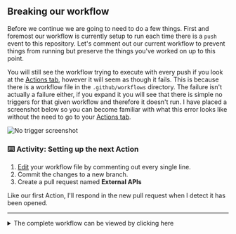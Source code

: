 ## Breaking our workflow

Before we continue we are going to need to do a few things. First and foremost our workflow is currently setup to run each time there is a `push` event to this repository. Let's comment out our current workflow to prevent things from running but preserve the things you've worked on up to this point.

You will still see the workflow trying to execute with every push if you look at the [Actions tab]({{actionsUrl}}), however it will seem as though it fails. This is because there is a workflow file in the `.github/workflows` directory. The failure isn't actually a failure either, if you expand it you will see that there is simple no triggers for that given workflow and therefore it doesn't run. I have placed a screenshot below so you can become familiar with what this error looks like without the need to go to your [Actions tab]({{actionsUrl}}).

![No trigger screenshot](https://i.imgur.com/rARtXc1.png)

### :keyboard: Activity: Setting up the next Action

1. [Edit]({{workflowFile}) your workflow file by commenting out every single line.
2. Commit the changes to a new branch.
3. Create a pull request named **External APIs**

Like our first Action, I'll respond in the new pull request when I detect it has been opened.

---

<details><summary>The complete workflow can be viewed by clicking here</summary>

```yaml
# name: JS Actions

# on: [push]

# jobs:
#   action:

#     runs-on: ubuntu-latest

#     steps:
#     - uses: actions/checkout@v1

#     - name: hello-action
#       uses: ./.github/actions/hello-world
```

</details>
